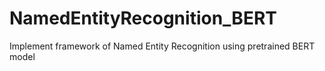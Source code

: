 # NamedEntityRecognition_BERT
Implement framework of Named Entity Recognition using pretrained BERT model
